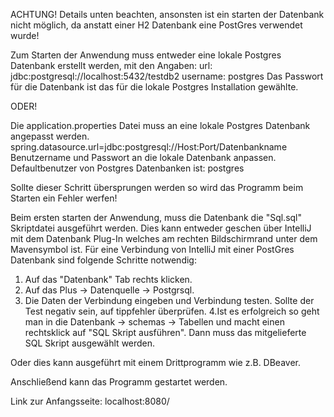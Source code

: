 ACHTUNG! Details unten beachten, ansonsten ist ein starten der Datenbank nicht möglich, da anstatt einer H2 Datenbank eine PostGres verwendet wurde!

Zum Starten der Anwendung muss entweder eine lokale Postgres Datenbank erstellt werden, mit den Angaben:
url: jdbc:postgresql://localhost:5432/testdb2
username: postgres
Das Passwort für die Datenbank ist das für die lokale Postgres Installation gewählte.

ODER!

Die application.properties Datei muss an eine lokale Postgres Datenbank angepasst werden.
spring.datasource.url=jdbc:postgresql://Host:Port/Datenbankname
Benutzername und Passwort an die lokale Datenbank anpassen.
Defaultbenutzer von Postgres Datenbanken ist:
postgres


Sollte dieser Schritt übersprungen werden so wird das Programm beim Starten ein Fehler werfen!

Beim ersten starten der Anwendung, muss die Datenbank die "Sql.sql" Skriptdatei ausgeführt werden.
Dies kann entweder geschen über IntelliJ mit dem Datenbank Plug-In welches am rechten Bildschirmrand unter dem Mavensymbol ist.
Für eine Verbindung von IntelliJ mit einer PostGres Datenbank sind folgende Schritte notwendig:
1. Auf das "Datenbank" Tab rechts klicken.
2. Auf das Plus -> Datenquelle -> Postgrsql.
3. Die Daten der Verbindung eingeben und Verbindung testen. Sollte der Test negativ sein, auf tippfehler überprüfen.
4.Ist es erfolgreich so geht man in die Datenbank -> schemas -> Tabellen und macht einen rechtsklick auf "SQL Skript ausführen".
   Dann muss das mitgelieferte SQL Skript ausgewählt werden.
   
Oder dies kann ausgeführt mit einem Drittprogramm wie z.B. DBeaver. 


Anschließend kann das Programm gestartet werden.

Link zur Anfangsseite:
localhost:8080/


